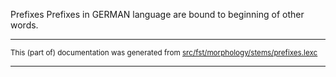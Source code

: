Prefixes
Prefixes in GERMAN language are bound to beginning of other words.

* * *

<small>This (part of) documentation was generated from [src/fst/morphology/stems/prefixes.lexc](https://github.com/giellalt/lang-deu/blob/main/src/fst/morphology/stems/prefixes.lexc)</small>

---

